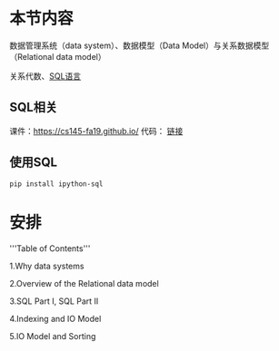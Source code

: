 # 本节内容

数据管理系统（data system）、数据模型（Data Model）与关系数据模型（Relational data model）

关系代数、[SQL语言](https://www.w3school.com.cn/sql/sql_syntax.asp)

## SQL相关

课件：https://cs145-fa19.github.io/
代码： [链接](../cs145-2018])
## 使用SQL

`pip install ipython-sql`

# 安排 

'''Table of Contents'''
 
 1.Why data systems
 
 2.Overview of the Relational data model
 
 3.SQL Part I, SQL Part II 
 
 4.Indexing and IO Model
 
 5.IO Model and Sorting
